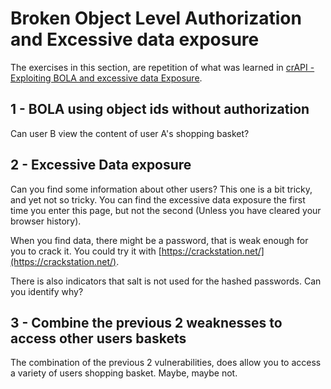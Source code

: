 # Broken Object Level Authorization and Excessive data exposure

The exercises in this section, are repetition of what was learned in [crAPI - Exploiting BOLA  and excessive data Exposure](../crAPI/2_Exploiting_BOLA_And_Excessive_Data_Exposure.md).

## 1 - BOLA using object ids without authorization
Can user B view the content of user A's shopping basket?  

## 2 - Excessive Data exposure
Can you find some information about other users?
This one is a bit tricky, and yet not so tricky. You can find the 
excessive data exposure the first time you enter this page, but not 
the second (Unless you have cleared your browser history).
  
When you find data, there might be a password, that is weak enough for you
to crack it. You could try it with [https://crackstation.net/](https://crackstation.net/).
  
There is also indicators that salt is not used for the hashed passwords. Can you identify why?
  

## 3 - Combine the previous 2 weaknesses to access other users baskets
The combination of the previous 2 vulnerabilities, does allow you to access 
a variety of users shopping basket. Maybe, maybe not.
